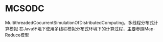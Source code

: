 # MCSODC
MultithreadedCocurrentSimulationOfDistributedComputing，多线程分布式计算模拟
在Java环境下使用多线程模拟分布式环境下的计算过程，主要参照Map-Reduce模型
